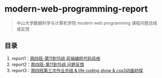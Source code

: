 # modern-web-programming-report
> 中山大学数据科学与计算机学院 modern web programming 课程问题总结或反馈

## 目录
1. report1：[周四班-第11到15组 前端编程代码风格]
2. report2：[周四班-第11到15组 问题反馈]
3. report3：[周四班第三次作业总结 & life coding show & css3动画初探]
 
[周四班-第11到15组 前端编程代码风格]: https://github.com/wujr5/modern-web-programming-report/issues/2
[周四班-第11到15组 问题反馈]: https://github.com/wujr5/modern-web-programming-report/issues/2
[周四班第三次作业总结 & life coding show & css3动画初探]: https://github.com/wujr5/modern-web-programming-report/issues/3
